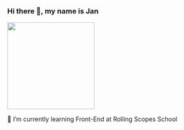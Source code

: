 ### Hi there 👋, my name is Jan

<div id="header" align="left">
  <img src="https://media.giphy.com/media/ZDTbix65Me1YDNLDF3/giphy.gif" width="200"/>
</div>

🌱 I’m currently learning Front-End at Rolling Scopes School



<!--
**janChorny/janChorny** is a ✨ _special_ ✨ repository because its `README.md` (this file) appears on your GitHub profile.

Here are some ideas to get you started:

- 🔭 I’m currently working on ...
- 🌱 I’m currently learning ...
- 👯 I’m looking to collaborate on ...
- 🤔 I’m looking for help with ...
- 💬 Ask me about ...
- 📫 How to reach me: ...
- 😄 Pronouns: ...
- ⚡ Fun fact: ...
-->
